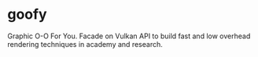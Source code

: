 # goofy
Graphic O-O For You. Facade on Vulkan API to build fast and low overhead rendering techniques in academy and research.
